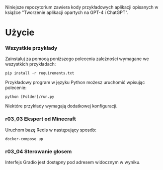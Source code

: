 <p>Niniejsze repozytorium zawiera kody przykładowych aplikacji opisanych w książce "Tworzenie aplikacji opartych na GPT-4 i ChatGPT".</p>

# Użycie

### Wszystkie przykłady
Zainstaluj za pomocą poniższego polecenia zależności wymagane we wszystkich przykładach:

    pip install -r requirements.txt

Przykładowy program w języku Python możesz uruchomić wpisując polecenie:

    python [Folder]/run.py

Niektóre przykłady wymagają dodatkowej konfiguracji.

### r03_03 Ekspert od Minecraft
Uruchom bazę Redis w następujący sposób:

    docker-compose up

### r03_04 Sterowanie głosem
Interfejs Gradio jest dostępny pod adresem widocznym w wyniku.